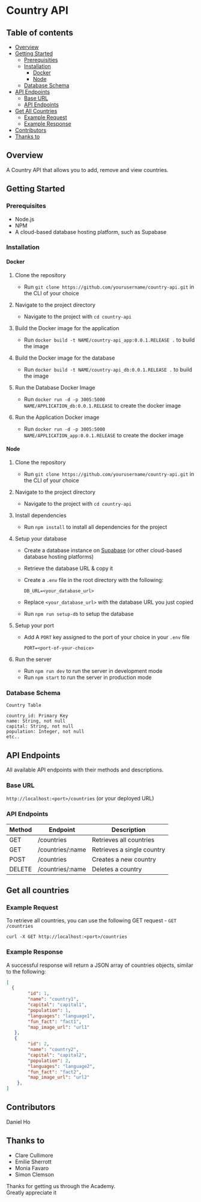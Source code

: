 # Country API 
## Table of contents
* [Overview](#overview)
* [Getting Started](#getting-started)
    * [Prerequisities](#prerequisites)
    * [Installation](#installation)
        * [Docker](#docker)
        * [Node](#node)
    * [Database Schema](#database-schema)
* [API Endpoints](#api-endpoints)
    * [Base URL](#base-url)
    * [API Endpoints](#api-endpoints-1)
* [Get All Countries](#get-all-countries)
    * [Example Request](#example-request)
    * [Example Response](#example-response)
* [Contributors](#contributors)
* [Thanks to](#thanks-to)

## Overview

A Country API that allows you to add, remove and view countries. 

## Getting Started

### Prerequisites

- Node.js
- NPM
- A cloud-based database hosting platform, such as Supabase 
  
### Installation

#### Docker
1. Clone the repository

    - Run `git clone https://github.com/yourusername/country-api.git` in the CLI of your choice

2. Navigate to the project directory

    - Navigate to the project with `cd country-api`

3. Build the Docker image for the application

    - Run `docker build -t NAME/country-api_app:0.0.1.RELEASE .` to build the image

4. Build the Docker image for the database

    - Run `docker build -t NAME/country-api_db:0.0.1.RELEASE .` to build the image

5. Run the Database Docker Image

    - Run `docker run -d -p 3005:5000 NAME/APPLICATION_db:0.0.1.RELEASE` to create the docker image

6. Run the Application Docker image

    - Run `docker run -d -p 3005:5000 NAME/APPLICATION_app:0.0.1.RELEASE` to create the docker image


#### Node
1. Clone the repository

    - Run `git clone https://github.com/yourusername/country-api.git` in the CLI of your choice

2. Navigate to the project directory

    - Navigate to the project with `cd country-api`

3. Install dependencies

    - Run `npm install` to install all dependencies for the project

4. Setup your database

    - Create a database instance on [Supabase](https://supabase.com/) (or other cloud-based database hosting platforms)
    - Retrieve the database URL & copy it
    - Create a `.env` file in the root directory with the following:
    
      ```
      DB_URL=<your_database_url>
      ```
      
    - Replace `<your_database_url>` with the database URL you just copied
    - Run `npm run setup-db` to setup the database

5. Setup your port
  
    - Add A `PORT` key assigned to the port of your choice in your `.env` file
    
        ```
        PORT=<port-of-your-choice>
        ```

6. Run the server

    - Run `npm run dev` to run the server in development mode
    - Run `npm start` to run the server in production mode

### Database Schema

`Country Table`

```
country_id: Primary Key
name: String, not null 
capital: String, not null 
population: Integer, not null 
etc..
```

## API Endpoints

All available API endpoints with their methods and descriptions.

### Base URL
`http://localhost:<port>/countries` (or your deployed URL)

### API Endpoints

| Method | Endpoint                  | Description                  |
|--------|---------------------------|------------------------------|
| GET    | /countries                | Retrieves all countries          |
| GET    | /countries/:name            | Retrieves a single country      |
| POST   | /countries                | Creates a new country           |
| DELETE | /countries/:name            | Deletes a country               |

## Get all countries

### Example Request

To retrieve all countries, you can use the following GET request - `GET /countries`

`curl -X GET http://localhost:<port>/countries`

### Example Response

A successful response will return a JSON array of countries objects, similar to the following:
      
  ```json
  [
    {
          "id": 1,
          "name": "country1",
          "capital": "capital1",
          "population": 1,
          "languages": "language1",
          "fun_fact": "fact1",
          "map_image_url": "url1"
     },
     {
          "id": 2,
          "name": "country2",
          "capital": "capital2",
          "population": 2,
          "languages": "language2",
          "fun_fact": "fact2",
          "map_image_url": "url2"
      },
  ]
  ```

## Contributors
Daniel Ho

## Thanks to
* Clare Cullimore
* Emilie Sherrott
* Monia Favaro
* Simon Clemson

Thanks for getting us through the Academy.<br>
Greatly appreciate it